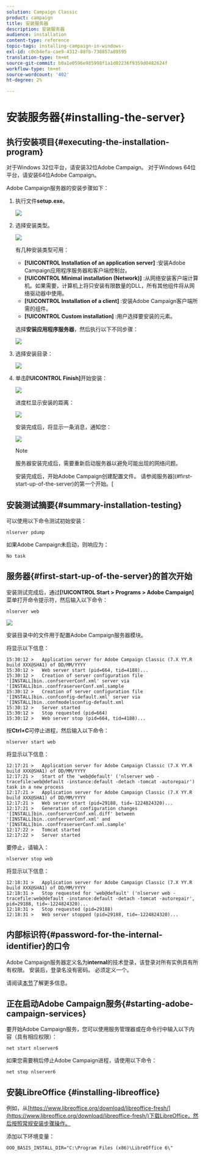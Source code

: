 ```yaml
---
solution: Campaign Classic
product: campaign
title: 安装服务器
description: 安装服务器
audience: installation
content-type: reference
topic-tags: installing-campaign-in-windows-
exl-id: c0cb4efa-cae9-4312-88fb-738857a89595
translation-type: tm+mt
source-git-commit: b0a1e0596e985998f1a1d02236f9359d0482624f
workflow-type: tm+mt
source-wordcount: '402'
ht-degree: 2%

---
```


# 安装服务器{#installing-the-server}

## 执行安装项目{#executing-the-installation-program}

对于Windows 32位平台，请安装32位Adobe Campaign。 对于Windows 64位平台，请安装64位Adobe Campaign。

Adobe Campaign服务器的安装步骤如下：

1. 执行文件&#x200B;**setup.exe**。

   ![](assets/s_ncs_install_installer_01.png)

1. 选择安装类型。

   ![](assets/s_ncs_install_installer_01a.png)

   有几种安装类型可用：

   * **[!UICONTROL Installation of an application server]** :安装Adobe Campaign应用程序服务器和客户端控制台。
   * **[!UICONTROL Minimal installation (Network)]** :从网络安装客户端计算机。如果需要，计算机上将只安装有限数量的DLL，所有其他组件将从网络驱动器中使用。
   * **[!UICONTROL Installation of a client]** :安装Adobe Campaign客户端所需的组件。
   * **[!UICONTROL Custom installation]** :用户选择要安装的元素。

   选择&#x200B;**安装应用程序服务器**，然后执行以下不同步骤：

   ![](assets/s_ncs_install_installer_02.png)

1. 选择安装目录：

   ![](assets/s_ncs_install_installer_03.png)

1. 单击&#x200B;**[!UICONTROL Finish]**&#x200B;开始安装：

   ![](assets/s_ncs_install_installer_04.png)

   进度栏显示安装的距离：

   ![](assets/s_ncs_install_installer_05.png)

   安装完成后，将显示一条消息，通知您：

   ![](assets/s_ncs_install_installer_06.png)

   >[!NOTE]
   >
   >服务器安装完成后，需要重新启动服务器以避免可能出现的网络问题。

   安装完成后，开始Adobe Campaign创建配置文件。 请参阅服务器](#first-start-up-of-the-server)的第一个开始。[

## 安装测试摘要{#summary-installation-testing}

可以使用以下命令测试初始安装：

```
nlserver pdump
```

如果Adobe Campaign未启动，则响应为：

```
No task
```

## 服务器{#first-start-up-of-the-server}的首次开始

安装测试完成后，通过&#x200B;**[!UICONTROL Start > Programs > Adobe Campaign]**&#x200B;菜单打开命令提示符，然后输入以下命令：

```
nlserver web
```

![](assets/s_ncs_install_cmd_nlserverweb.png)

安装目录中的文件用于配置Adobe Campaign服务器模块。

将显示以下信息：

```
15:30:12 >   Application server for Adobe Campaign Classic (7.X YY.R build XXX@SHA1) of DD/MM/YYYY
15:30:12 >   Web server start (pid=664, tid=4188)...
15:30:12 >   Creation of server configuration file '[INSTALL]bin..confserverConf.xml' server via '[INSTALL]bin..conffraserverConf.xml.sample
15:30:12 >   Creation of server configuration file '[INSTALL]bin..confconfig-default.xml' server via '[INSTALL]bin..confmodelsconfig-default.xml
15:30:12 >   Server started
15:30:12 >   Stop requested (pid=664)
15:30:12 >   Web server stop (pid=664, tid=4188)...
```

按&#x200B;**Ctrl+C**&#x200B;可停止进程，然后输入以下命令：

```
nlserver start web
```

将显示以下信息：

```
12:17:21 >   Application server for Adobe Campaign Classic (7.X YY.R build XXX@SHA1) of DD/MM/YYYY
12:17:21 >   Start of the 'web@default' ('nlserver web -tracefile:web@default -instance:default -detach -tomcat -autorepair') task in a new process 
12:17:21 >   Application server for Adobe Campaign Classic (7.X YY.R build XXX@SHA1) of DD/MM/YYYY
12:17:21 >   Web server start (pid=29188, tid=-1224824320)...
12:17:21 >   Generation of configuration changes '[INSTALL]bin..confserverConf.xml.diff' between '[INSTALL]bin..confserverConf.xml' and '[INSTALL]bin..conffraserverConf.xml.sample'
12:17:22 >   Tomcat started
12:17:22 >   Server started
```

要停止，请输入：

```
nlserver stop web
```

将显示以下信息：

```
12:18:31 >   Application server for Adobe Campaign Classic (7.X YY.R build XXX@SHA1) of DD/MM/YYYY
12:18:31 >   Stop requested for 'web@default' ('nlserver web -tracefile:web@default -instance:default -detach -tomcat -autorepair', pid=29188, tid=-1224824320)...
12:18:31 >   Stop requested (pid=29188)
12:18:31 >   Web server stopped (pid=29188, tid=-1224824320)...
```

## 内部标识符{#password-for-the-internal-identifier}的口令

Adobe Campaign服务器定义名为&#x200B;**internal**&#x200B;的技术登录，该登录对所有实例具有所有权限。 安装后，登录名没有密码。 必须定义一个。

请阅读[本节](../../installation/using/configuring-campaign-server.md#internal-identifier)了解更多信息。

## 正在启动Adobe Campaign服务{#starting-adobe-campaign-services}

要开始Adobe Campaign服务，您可以使用服务管理器或在命令行中输入以下内容（具有相应权限）：

```
net start nlserver6
```

如果您需要稍后停止Adobe Campaign进程，请使用以下命令：

```
net stop nlserver6
```

## 安装LibreOffice {#installing-libreoffice}

例如，从[https://www.libreoffice.org/download/libreoffice-fresh/](https://www.libreoffice.org/download/libreoffice-fresh/)下载LibreOffice，然后按照常规安装步骤操作。

添加以下环境变量：

```
OOO_BASIS_INSTALL_DIR="C:\Program Files (x86)\LibreOffice 6\"
```
